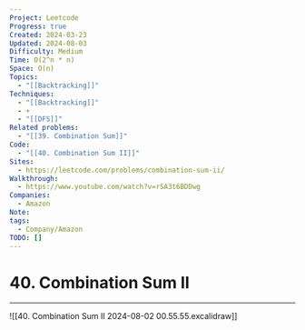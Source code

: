 ```yaml
---
Project: Leetcode
Progress: true
Created: 2024-03-23
Updated: 2024-08-03
Difficulty: Medium
Time: O(2^n * n)
Space: O(n)
Topics:
  - "[[Backtracking]]"
Techniques:
  - "[[Backtracking]]"
  - +
  - "[[DFS]]"
Related problems:
  - "[[39. Combination Sum]]"
Code:
  - "[[40. Combination Sum II]]"
Sites:
  - https://leetcode.com/problems/combination-sum-ii/
Walkthrough:
  - https://www.youtube.com/watch?v=rSA3t6BDDwg
Companies:
  - Amazon
Note: 
tags:
  - Company/Amazon
TODO: []
---
```

# 40. Combination Sum II
---

![[40. Combination Sum II 2024-08-02 00.55.55.excalidraw]]
